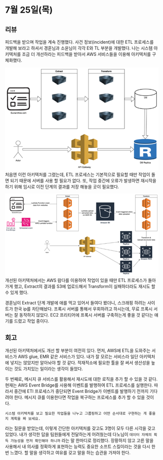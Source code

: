 # 7월 25일(목)

## 리뷰

피드백을 받으며 작업을 계속 진행했다.
사건 정보(incident)에 대한 ETL 프로세스를 개발해 보라고 하셔서 경훈님과 소윤님이 각각 E와 TL 부분을 개발했다.
나는 시스템 아키텍처를 조금 더 개선하라는 피드백을 받아서 AWS 서비스들을 이용해 아키텍처를 구체화했다.

![img_1.png](img_1.png)
처음엔 이런 아키텍처를 그렸는데, ETL 프로세스는 기본적으로 필요할 때만 작업이 돌면 되기 때문에 서버를 사용 할
필요가 없다. 또, 작업 중간에 오류가 발생하면 재시작을 하기 위해 임시로 이전 단계의 결과를 저장 해놓을 곳이 필요했다.

![img_2.png](img_2.png)
개선된 아키텍처에서는 AWS 람다를 이용하여 작업이 있을 때만 ETL 프로세스가 돌아가게 했고, Extract의 결과를 S3에 업로드해서
Transform이 실패하더라도 재시도 할 수 있게 했다.

경훈님이 Extract 단계 개발에 애를 먹고 있어서 들여다 봤더니, 스크래핑 하려는 사이트가 한국 ip를 차단해놨다.
프록시 서버를 통해서 우회하려고 하시는데, 무료 프록시 서버는 잘 동작하지 않았다.
EC2 프리티어에 프록시 서버를 구축하는게 좋을 것 같다는 얘기를 드렸고 작업 중이다.

## 회고

개선된 아키텍처에서도 개선 할 부분이 여전히 있다. 먼저, AWS에 ETL을 도와주는 서비스가 AWS glue, EMR 같은
서비스가 있다. 내가 잘 모르는 서비스라 일단 아키텍처에 넣지는 않았지만 알아놔야 할 것 같다. 적재적소에 필요한
툴을 잘 써서 생산성을 높이는 것도 가치있는 일이라는 생각이 들었다.

두 번째로, 메시지 큐 서비스를 활용해서 재시도에 대한 로직을 추가 할 수 있을 것 같다. 현재는 AWS Event Bridge를
사용해 이벤트를 발행하여 ETL 프로세스를 실행한다. 따라서 중간에 ETl 프로세스가 중단되면 Event Bridge가 이벤트를
발행하기 전까지 기다려야 한다. 메시지 큐를 이용한다면 작업을 복구하는 프로세스를 추가 할 수 있을 것이다.

`시스템 아키텍처를 보고 필요한 작업들을 나누고 그룹핑하고 어떤 순서대로 구현하는 게 좋을지 계획을 짜 보세요.`

라는 질문을 받았는데, 이렇게 간단한 아키텍처를 갖고도 3명이 모두 다른 시각을 갖고 있었다.
내가 생각한 답을 팀원들에게 전달하는게 어려웠는데 다노님이 `데이터 자체의 획득 가능성을 먼저 확인해야 하니까`
라는 말 한마디로 정리했다. 장황하지 않고 고른 말을 사용해서 내 의사를 정확하게 표현하는 능력도 중요한 소프트
스킬이라는 것을 다시 한 번 느꼈다. 할 말을 생각하고 여유를 갖고 말을 하는 습관을 가져야 한다.

